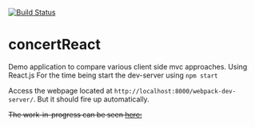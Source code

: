 [![Build Status](https://travis-ci.org/holgergp/concertReact.svg?branch=master)](https://travis-ci.org/holgergp/concertReact)
# concertReact
Demo application to compare various client side mvc approaches. Using React.js
For the time being start the dev-server using `npm start`

Access the webpage located at `http://localhost:8000/webpack-dev-server/`. But it should fire up automatically.

~~The work-in-progress can be seen [here:](http://concertreact.herokuapp.com/ )~~
